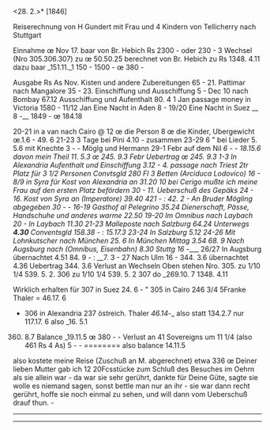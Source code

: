 <28. 2.>* [1846]

 Reiserechnung von H Gundert mit Frau und 4 Kindern
 von Tellicherry nach Stuttgart

Einnahme œ
Nov 17. baar von Br. Hebich Rs 2300 - oder 230 -
 3 Wechsel (Nro 305.306.307) zu œ 50.50.25
 berechnet von Br. Hebich zu Rs 1348. 4.11
 dazu baar _151.11._1 150 -
 1500 - œ 380 -

Ausgabe Rs As
Nov. Kisten und andere Zubereitungen 65 -
21. Pattimar nach Mangalore 35 -
23. Einschiffung und Ausschiffung 5 -
Dec 10 nach Bombay 67.12
 Ausschiffung und Aufenthalt 80. 4
1 Jan passage money in Victoria 1580 -
11/12 Jan Eine Nacht in Aden 8 -
19/20 Eine Nacht in Suez __ 8 -__
 1849 - œ 184.18

20-21 in a van nach Cairo @ 12 œ die Person
 8 œ die Kinder, Ubergewicht œ.1.6 - 49. 6
21-23 3 Tage bei Pini 4.10 - zusammen
23-29 6 " bei Lieder 5. 5.6 mit
 Knechte 3 - - Möglg und Hermann
29-1 Febr auf dem Nil _6 - -
 18.15.6 davon mein Theil
 _11. 5.3
 œ 245. 9.3
Febr Uebertrag œ 245. 9.3
1-3 In Alexandria Aufenthalt und Einschiffung 3.12 -
4. passage nach Triest 2tr Platz
 für 3 1/2 Personen Convtsgld 280 Fl
 3 Betten (Arciduca Lodovico) 16 -
8/9 in Syra für Kost von Alexandria an 31.20
10 bei Cerigo mußte ich meine Frau auf
 den ersten Platz befördern 30 -
11. Ueberschuß des Gepäks 24 -
16. Kost von Syra an (Imperatore) _39.40_
 421 - : 42. 2 -
 An Bruder Mögling abgegeben 30 - -
16-19 Gasthof al Pelegrino 35.24
 Dienerschaft, Pässe, Handschuhe
 und anderes warme 22.50
19-20 Im Omnibus nach Laybach 20 -
 In Laybach 11.30
21-23 Malleposte nach Salzburg 64.24
 Unterwegs __4.30___
 Conventsgld 158.38 - : 15.17.3
23-24 In Salzburg 5.12
24-26 Mit Lohnkutscher
 nach München 25. 6
 In München Mittag 3.54 68. 9
 Nach Augsburg nach
 (Omnibus, Eisenbahn) 8.30 Stuttg 16 -____
26/27 In Augsburg übernachtet 4.51 84. 9 - : __7. 3 -
27 Nach Ulm 16 - 344. 3.6
 übernachtet 4.36
 Uebertrag 344. 3.6
 Verlust an Wechseln
Oben stehen Nro. 305. zu 1/10 1/4 539. 5. 2.
 306 zu 1/10 1/4 539. 5. 2
 307 do _269.10. 7
 1348. 4.11

Wirklich erhalten
 für 307 in Suez 24. 6 -
 " 305 in Cairo
 246 3/4 5Franke Thaler
 = 46.17. 6
 - 306 in Alexandria
 237 östreich. Thaler _46.14_-_
 also statt 134.2.7 nur 117.17. 6 also _16. 5.1
 360. 8.7
 Balance _19.11.5
 œ 380 - -
 Verlust an 41 Sovereigns
 um 11 1/4 (also 461 Rs 4 As) 5 - -
 ========
 also balance 14.11.5

also kostete meine Reise (Zuschuß an M. abgerechnet) etwa 336 œ 
Deiner lieben Mutter gab ich 12 20Fcsstücke zum Schluß des Besuches im Oehrn als sie allein war - da war sie sehr gerührt, dankte für Deine Güte, sagte sie wolle es niemand sagen, sonst bettle man nur an ihr - sie war dann recht gerührt, hoffe sie noch einmal zu sehen, und will dann vom Ueberschuß drauf thun. -
_______
_______

